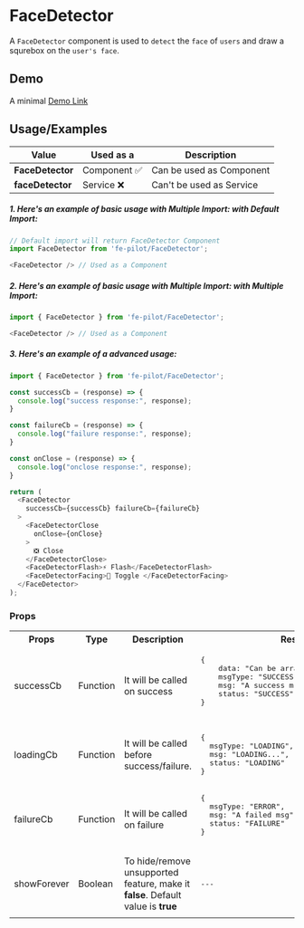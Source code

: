 # FaceDetector

A ```FaceDetector``` component is used to ```detect``` the ```face``` of ```users``` and draw a squrebox on the ```user's face```.


## Demo

A minimal [Demo Link](https://6jpxdq.csb.app/?component=FaceDetector)


## Usage/Examples

| Value |  Used as a  | Description|
|--------- | -------- |-----------------|
| <b>FaceDetector</b> | Component :white_check_mark: | Can be used as Component |
| <b>faceDetector<b> |  Service :x: | Can't be used as Service |

##### 1. Here's an example of basic usage with Multiple Import: with Default Import:
```javascript
// Default import will return FaceDetector Component
import FaceDetector from 'fe-pilot/FaceDetector';

<FaceDetector /> // Used as a Component

```

##### 2. Here's an example of basic usage with Multiple Import: with Multiple Import:
```javascript
import { FaceDetector } from 'fe-pilot/FaceDetector';

<FaceDetector /> // Used as a Component

```

##### 3. Here's an example of a advanced usage:

```javascript
import { FaceDetector } from 'fe-pilot/FaceDetector';

const successCb = (response) => {
  console.log("success response:", response);
}

const failureCb = (response) => {
  console.log("failure response:", response);
}

const onClose = (response) => {
  console.log("onclose response:", response);
}

return (
  <FaceDetector
    successCb={successCb} failureCb={failureCb}
  >
    <FaceDetectorClose
      onClose={onClose}
    >
      ❎ Close
    </FaceDetectorClose>
    <FaceDetectorFlash>⚡ Flash</FaceDetectorFlash>
    <FaceDetectorFacing>🔄 Toggle </FaceDetectorFacing>
  </FaceDetector>
);

```

### Props

<table>
  <tr>
    <th>
      Props
    </th>
    <th>
      Type
    </th>
    <th>
      Description
    </th>
    <th>
      Response
    </th>
  </tr>
  <tr>
    <td>
        successCb
    </td>
    <td>Function</td>
    <td> It will be called on success</td>
    <td>
      <pre>
{
    data: "Can be array/object/string/number",
    msgType: "SUCCESSFUL",
    msg: "A success msg",
    status: "SUCCESS"
}
      </pre>
    </td>
  </tr>
  <tr>
    <td>
        loadingCb
    </td>
    <td>Function</td>
    <td>
      It will be called before success/failure.
    </td>
    <td>
      <pre>
{
  msgType: "LOADING",
  msg: "LOADING...",
  status: "LOADING"
}
</pre>
    </td>
  </tr>
  <tr>
    <td>
        failureCb
    </td>
    <td>Function</td>
    <td>
      It will be called on failure
    </td>
    <td>
       <pre>
{
  msgType: "ERROR",
  msg: "A failed msg",
  status: "FAILURE"
}
       </pre>
    </td>
  </tr>
   <tr>
    <td>
        showForever
    </td>
     <td>Boolean</td>
    <td>To hide/remove unsupported feature, make it <b>false</b>. Default value is <b>true</b></td>
    <td> <pre>---</pre> </td>
  </tr>
  <tr>
    <td></td>
    <td></td>
    <td></td>
    <td></td>
  </tr>
</table>

